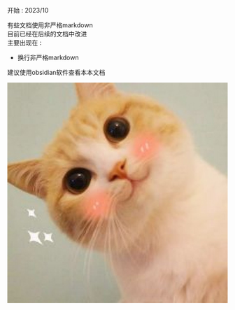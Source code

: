 开始 : 2023/10  

有些文档使用非严格markdown  
目前已经在后续的文档中改进  
主要出现在 :  
- 换行非严格markdown

建议使用obsidian软件查看本本文档  

![](assets/Pasted%20image%2020231108102251.png)


